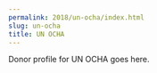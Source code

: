 ```yaml
---
permalink: 2018/un-ocha/index.html
slug: un-ocha
title: UN OCHA
---
```


Donor profile for UN OCHA goes here.
